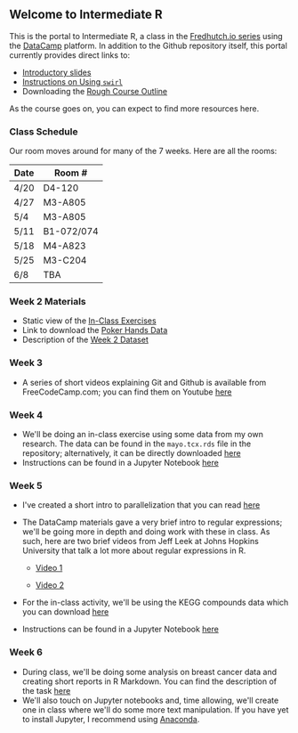 ## Welcome to Intermediate R

This is the portal to Intermediate R, a class in the [Fredhutch.io series](http://www.fredhutch.io) using the [DataCamp](https://www.datacamp.com) platform. In addition to the Github repository itself, this portal currently provides direct links to:

- [Introductory slides](https://marichards.github.io/FH_intermediate_R/Intermediate_R_Intro.html)
- [Instructions on Using ```swirl```](https://marichards.github.io/FH_intermediate_R/Using_swirl.html)
- Downloading the [Rough Course Outline](https://github.com/marichards/FH_intermediate_R/raw/master/Intermediate%20R%20Outline.docx)

As the course goes on, you can expect to find more resources here. 

### Class Schedule

Our room moves around for many of the 7 weeks. Here are all the rooms:

Date |  Room # 
---- | --------
4/20 | D4-120
4/27 | M3-A805
5/4 | M3-A805
5/11 | B1-072/074
5/18 | M4-A823
5/25 | M3-C204
6/8 | TBA

### Week 2 Materials

- Static view of the [In-Class Exercises](http://nbviewer.jupyter.org/github/marichards/FH_Intermediate_R/blob/master/Week%202%20In-Class%20Exercises.ipynb)
- Link to download the [Poker Hands Data](http://archive.ics.uci.edu/ml/machine-learning-databases/poker/poker-hand-training-true.data)
- Description of the [Week 2 Dataset](http://archive.ics.uci.edu/ml/machine-learning-databases/poker/poker-hand.names)

### Week 3 

- A series of short videos explaining Git and Github is available from FreeCodeCamp.com; you can find them on Youtube [here](https://www.youtube.com/playlist?list=PLWKjhJtqVAbkFiqHnNaxpOPhh9tSWMXIF) 

### Week 4

- We'll be doing an in-class exercise using some data from my own research. The data can be found in the `mayo.tcx.rds` file in the repository; alternatively, it can be directly downloaded [here](https://github.com/marichards/FH_intermediate_R/raw/master/mayo.tcx.rds)
- Instructions can be found in a Jupyter Notebook [here](http://nbviewer.jupyter.org/github/marichards/FH_Intermediate_R/blob/master/Week%204%20In%20Class%20Work.ipynb)

### Week 5

- I've created a short intro to parallelization that you can read [here](https://marichards.github.io/FH_intermediate_R/Into_to_Parallel.html)
- The DataCamp materials gave a very brief intro to regular expressions; we'll be going more in depth and doing work with these in class. As such, here are two brief videos from Jeff Leek at Johns Hopkins University that talk a lot more about regular expressions in R. 

    - [Video 1](https://www.youtube.com/watch?v=tD8QZVRftDE)
    
    - [Video 2](https://www.youtube.com/watch?v=_i5n9lu43bc)
    
- For the in-class activity, we'll be using the KEGG compounds data which you can download [here](https://github.com/marichards/FH_intermediate_R/raw/master/keggcompounds.txt)
- Instructions can be found in a Jupyter Notebook [here](http://nbviewer.jupyter.org/github/marichards/FH_Intermediate_R/blob/master/Week_5_In_Class_Work.ipynb)

### Week 6

- During class, we'll be doing some analysis on breast cancer data and creating short reports in R Markdown. You can find the description of the task [here](https://marichards.github.io/FH_intermediate_R/Intro_to_Markdown.html)
- We'll also touch on Jupyter notebooks and, time allowing, we'll create one in class where we'll do some more text manipulation. If you have yet to install Jupyter, I recommend using [Anaconda](https://www.continuum.io/downloads). 

